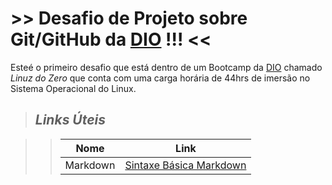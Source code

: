 # >> Desafio de Projeto sobre Git/GitHub da [DIO](https://digitalinnovation.one/) !!! <<

Esteé o primeiro desafio que está dentro de um Bootcamp da [DIO](https://digitalinnovation.one/) chamado *Linuz do Zero* que conta com uma carga horária de 44hrs de imersão no Sistema Operacional do Linux.

>## *Links Úteis*

>>|Nome|Link|
>>|----|----|
>>|Markdown|[Sintaxe Básica Markdown](https://markdownguide.offshoot.io/basic-syntax/)
